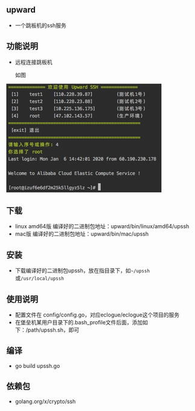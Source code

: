 ## upward
- 一个跳板机的ssh服务

## 功能说明
- 远程连接跳板机

  如图 

![image](./resource/demo.png)
 
## 下载
- linux amd64版 编译好的二进制包地址：upward/bin/linux/amd64/upssh
- mac版 编译好的二进制包地址：upward/bin/mac/upssh

## 安装
- 下载编译好的二进制包upssh，放在指目录下，如`~/upssh`或`/usr/local/upssh`

## 使用说明
- 配置文件在 config/config.go，对应eclogue/eclogue这个项目的服务
- 在堡垒机某用户目录下的.bash_profile文件后面，添加如下：/path/upssh.sh，即可
 
## 编译
- go build upssh.go

## 依赖包
- golang.org/x/crypto/ssh